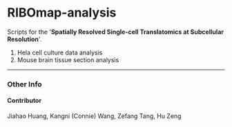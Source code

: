 # RIBOmap-analysis

Scripts for the '**Spatially Resolved Single-cell Translatomics at Subcellular Resolution**'. 

1. Hela cell culture data analysis
2. Mouse brain tissue section analysis

***


### Other Info

#### Contributor

Jiahao Huang, Kangni (Connie) Wang, Zefang Tang, Hu Zeng
